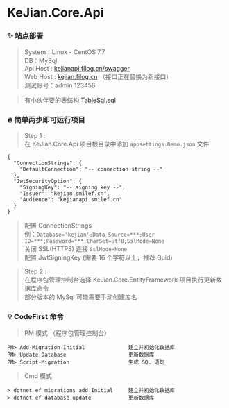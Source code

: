 ﻿# KeJian.Core.Api

### ✨ 站点部署
> System：Linux - CentOS 7.7   
> DB：MySql  
> Api Host : [kejianapi.filog.cn/swagger](http://kejianapi.filog.cn/swagger)  
> Web Host : [kejian.filog.cn](http://kejian.filog.cn/) （接口正在替换为新接口）  
> 测试账号：admin 123456  

> 有小伙伴要的表结构 [TableSql.sql](https://github.com/ifzc/KeJian.Core.Api/blob/master/TableSql.sql) 

### 🔥 简单两步即可运行项目
> Step 1 :   
> 在 KeJian.Core.Api 项目根目录中添加 `appsettings.Demo.json` 文件   
``` 
{
  "ConnectionStrings": {
    "DefaultConnection": "-- connection string --"
  },
  "JwtSecurityOption": {
    "SigningKey": "-- signing key --",
    "Issuer": "kejian.smilef.cn",
    "Audience": "kejianapi.smilef.cn"
  }
}
```
> 配置 ConnectionStrings   
> 例：`Database='kejian';Data Source=***;User ID=***;Password=***;CharSet=utf8;SslMode=None`   
> 关闭 SSL(HTTPS) 连接 `SslMode=None`    
> 配置 JwtSigningKey (需要 16 个字符以上，推荐 Guid)

> Step 2 :   
> 在程序包管理控制台选择 KeJian.Core.EntityFramework 项目执行更新数据库命令  
> 部分版本的 MySql 可能需要手动创建库名  

### 💡 CodeFirst 命令
> PM 模式 （程序包管理控制台）
```
PM> Add-Migration Initial              建立并初始化数据库
PM> Update-Database                    更新数据库
PM> Script-Migration                   生成 SQL 语句
```
> Cmd 模式
```
> dotnet ef migrations add Initial     建立并初始化数据库
> dotnet ef database update            更新数据库
```